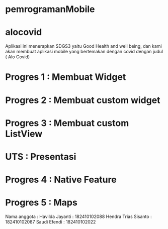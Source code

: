 # pemrogramanMobile
# alocovid

Aplikasi ini menerapkan SDGS3 yaitu Good Health and well being, dan kami akan membuat aplikasi mobile yang bertemakan dengan covid dengan judul ( Alo Covid)

# Progres 1 : Membuat Widget
# Progres 2 : Membuat custom widget
# Progres 3 : Membuat custom ListView
# UTS : Presentasi
# Progres 4 :  Native Feature
# Progres 5 :  Maps




Nama anggota :
Havilda Jayanti : 182410102088
Hendra Trias Sisanto : 182410102087
Saudi Efendi : 182410102022